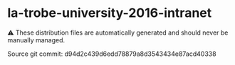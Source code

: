 # la-trobe-university-2016-intranet

:warning: These distribution files are automatically generated and should never be manually managed.

Source git commit: d94d2c439d6edd78879a8d3543434e87acd40338
